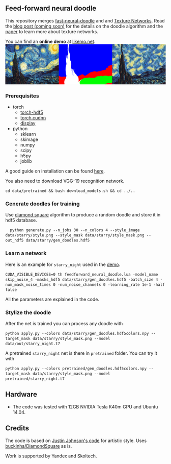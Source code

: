 ## Feed-forward neural doodle

This repository merges [fast-neural-doodle](https://github.com/DmitryUlyanov/fast-neural-doodle) and  and [Texture Networks](https://github.com/DmitryUlyanov/texture_nets). Read the [blog post (coming soon)](soon) for the details on the doodle algorithm and the [paper](http://arxiv.org/abs/1603.03417) to learn more about texture networks.

You can find an **online demo** at [likemo.net](http://likemo.net).
![](data/starry/grid.png)
### Prerequisites
- torch
  - [torch-hdf5](torch-hdf5)
  - [torch.cudnn](https://github.com/soumith/cudnn.torch)
  - [display](https://github.com/szym/display)
- python
  - sklearn
  - skimage
  - numpy
  - scipy
  - h5py
  - joblib

A good guide on installation can be found [here](https://github.com/jcjohnson/neural-style/blob/master/INSTALL.md).  

You also need to download VGG-19 recognition network.
```
cd data/pretrained && bash download_models.sh && cd ../..
```

### Generate doodles for training

Use [diamond square](https://en.wikipedia.org/wiki/Diamond-square_algorithm) algorithm to produce a random doodle and store it in hdf5 database.
```
  python generate.py --n_jobs 30 --n_colors 4 --style_image data/starry/style.png --style_mask data/starry/style_mask.png --out_hdf5 data/starry/gen_doodles.hdf5
```

### Learn a network
Here is an example for `starry_night` used in the [demo](http://likemo.net/).
```
CUDA_VISIBLE_DEVICES=0 th feedforward_neural_doodle.lua -model_name skip_noise_4 -masks_hdf5 data/starry/gen_doodles.hdf5 -batch_size 4 -num_mask_noise_times 0 -num_noise_channels 0 -learning_rate 1e-1 -half false
```

All the parameters are explained in the code.

### Stylize the doodle

After the net is trained you can process any doodle with
```
python apply.py --colors data/starry/gen_doodles.hdf5colors.npy --target_mask data/starry/style_mask.png --model data/out/starry_night.t7
```

A pretrained `starry_night` net is there in `pretrained` folder. You can try it with
```
python apply.py --colors pretrained/gen_doodles.hdf5colors.npy --target_mask data/starry/style_mask.png --model pretrained/starry_night.t7
```

## Hardware
- The code was tested with 12GB NVIDIA Tesla K40m GPU and Ubuntu 14.04.

## Credits
The code is based on [Justin Johnson's code](https://github.com/jcjohnson/neural-style) for artistic style.
Uses [buckinha/DiamondSquare](https://github.com/buckinha/DiamondSquare) as is.

Work is supported by Yandex and Skoltech.
